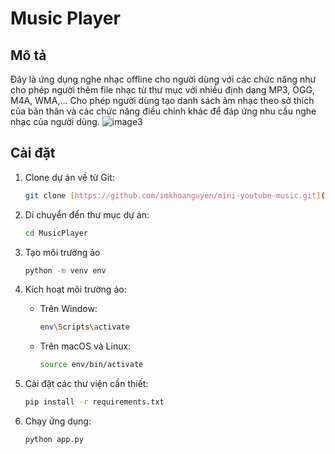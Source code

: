 # Music Player
## Mô tả
Đây là ứng dụng nghe nhạc offline cho người dùng với các chức năng như cho phép người thêm file nhạc từ thư mục với nhiều định dạng MP3, OGG, M4A, WMA,... Cho phép người dùng tạo danh sách âm nhạc theo sở thích của bản thân và các chức năng điều chỉnh khác để đáp ứng nhu cầu nghe nhạc của người dùng. 
![image3](https://github.com/MNguyen1302/MusicPlayer/assets/77737848/c8ce0e87-ccb7-4324-837b-d1df64882997)

## Cài đặt 

1. Clone dự án về từ Git:

   ```bash
   git clone [https://github.com/imkhoanguyen/mini-youtube-music.git](https://github.com/MNguyen1302/MusicPlayer.git)
2. Di chuyển đến thư mục dự án:

    ```bash
    cd MusicPlayer
3. Tạo môi trường ảo
    ```bash
    python -m venv env
4. Kích hoạt môi trường ảo:
    - Trên Window:
      ```bash
      env\Scripts\activate
    - Trên macOS và Linux:
      ```bash
      source env/bin/activate
5. Cài đặt các thư viện cần thiết:
    ```bash
    pip install -r requirements.txt
6. Chạy ứng dụng:
    ```bash
    python app.py
  
